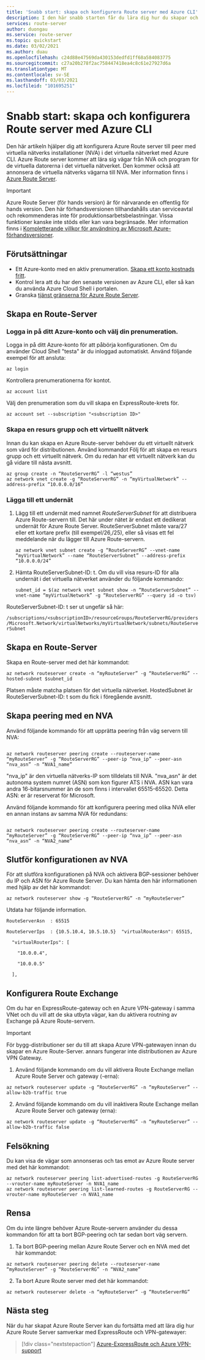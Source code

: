 ```yaml
---
title: 'Snabb start: skapa och konfigurera Route server med Azure CLI'
description: I den här snabb starten får du lära dig hur du skapar och konfigurerar en Route-server med Azure CLI.
services: route-server
author: duongau
ms.service: route-server
ms.topic: quickstart
ms.date: 03/02/2021
ms.author: duau
ms.openlocfilehash: c24d88e47569da430153dedfd1ff68a584083775
ms.sourcegitcommit: c27a20b278f2ac758447418ea4c8c61e27927d6a
ms.translationtype: MT
ms.contentlocale: sv-SE
ms.lasthandoff: 03/03/2021
ms.locfileid: "101695251"
---
```

# <a name="quickstart-create-and-configure-route-server-using-azure-cli"></a>Snabb start: skapa och konfigurera Route server med Azure CLI 

Den här artikeln hjälper dig att konfigurera Azure Route server till peer med virtuella nätverks installationer (NVA) i det virtuella nätverket med Azure CLI. Azure Route server kommer att lära sig vägar från NVA och program för de virtuella datorerna i det virtuella nätverket. Den kommer också att annonsera de virtuella nätverks vägarna till NVA. Mer information finns i [Azure Route Server](overview.md).

> [!IMPORTANT]
> Azure Route Server (för hands version) är för närvarande en offentlig för hands version.
> Den här förhandsversionen tillhandahålls utan serviceavtal och rekommenderas inte för produktionsarbetsbelastningar. Vissa funktioner kanske inte stöds eller kan vara begränsade.
> Mer information finns i [Kompletterande villkor för användning av Microsoft Azure-förhandsversioner](https://azure.microsoft.com/support/legal/preview-supplemental-terms/).

##  <a name="prerequisites"></a>Förutsättningar 

* Ett Azure-konto med en aktiv prenumeration. [Skapa ett konto kostnads fritt](https://azure.microsoft.com/free/?WT.mc_id=A261C142F). 
* Kontrol lera att du har den senaste versionen av Azure CLI, eller så kan du använda Azure Cloud Shell i portalen. 
* Granska [tjänst gränserna för Azure Route Server](route-server-faq.md#limitations). 

##  <a name="create-a-route-server"></a>Skapa en Route-Server 

###  <a name="sign-in-to-your-azure-account-and-select-your-subscription"></a>Logga in på ditt Azure-konto och välj din prenumeration. 

Logga in på ditt Azure-konto för att påbörja konfigurationen. Om du använder Cloud Shell "testa" är du inloggad automatiskt. Använd följande exempel för att ansluta:

```azurecli-interactive
az login
```

Kontrollera prenumerationerna för kontot.

```azurecli-interactive
az account list
```

Välj den prenumeration som du vill skapa en ExpressRoute-krets för.

```azurecli-interactive
az account set --subscription "<subscription ID>"
```

### <a name="create-a-resource-group-and-virtual-network"></a>Skapa en resurs grupp och ett virtuellt nätverk 

Innan du kan skapa en Azure Route-server behöver du ett virtuellt nätverk som värd för distributionen. Använd kommandot Följ för att skapa en resurs grupp och ett virtuellt nätverk. Om du redan har ett virtuellt nätverk kan du gå vidare till nästa avsnitt.

```azurecli-interactive
az group create -n “RouteServerRG” -l “westus” 
az network vnet create -g “RouteServerRG” -n “myVirtualNetwork” --address-prefix “10.0.0.0/16” 
``` 

### <a name="add-a-subnet"></a>Lägga till ett undernät 

1. Lägg till ett undernät med namnet *RouteServerSubnet* för att distribuera Azure Route-servern till. Det här under nätet är endast ett dedikerat undernät för Azure Route Server. RouteServerSubnet måste vara/27 eller ett kortare prefix (till exempel/26,/25), eller så visas ett fel meddelande när du lägger till Azure Route-servern.

    ```azurecli-interactive 
    az network vnet subnet create -g “RouteServerRG” --vnet-name “myVirtualNetwork” --name “RouteServerSubnet” --address-prefix “10.0.0.0/24”  
    ``` 

1. Hämta RouteServerSubnet-ID: t. Om du vill visa resurs-ID för alla undernät i det virtuella nätverket använder du följande kommando: 

    ```azurecli-interactive 
    subnet_id = $(az network vnet subnet show -n “RouteServerSubnet” --vnet-name “myVirtualNetwork” -g “RouteServerRG” --query id -o tsv) 
    ``` 

RouteServerSubnet-ID: t ser ut ungefär så här: 

`/subscriptions/<subscriptionID>/resourceGroups/RouteServerRG/providers/Microsoft.Network/virtualNetworks/myVirtualNetwork/subnets/RouteServerSubnet`

## <a name="create-the-route-server"></a>Skapa en Route-Server 

Skapa en Route-server med det här kommandot: 

```azurecli-interactive
az network routeserver create -n “myRouteServer” -g “RouteServerRG” --hosted-subnet $subnet_id  
``` 

Platsen måste matcha platsen för det virtuella nätverket. HostedSubnet är RouteServerSubnet-ID: t som du fick i föregående avsnitt. 

## <a name="create-peering-with-an-nva"></a>Skapa peering med en NVA 

Använd följande kommando för att upprätta peering från väg servern till NVA: 

```azurecli-interactive 

az network routeserver peering create --routeserver-name “myRouteServer” -g “RouteServerRG” --peer-ip “nva_ip” --peer-asn “nva_asn” -n “NVA1_name” 

``` 

"nva_ip" är den virtuella nätverks-IP som tilldelats till NVA. "nva_asn" är det autonoma system numret (ASN) som kon figurer ATS i NVA. ASN kan vara andra 16-bitarsnummer än de som finns i intervallet 65515-65520. Detta ASN: er är reserverat för Microsoft. 

Använd följande kommando för att konfigurera peering med olika NVA eller en annan instans av samma NVA för redundans:

```azurecli-interactive 

az network routeserver peering create --routeserver-name “myRouteServer” -g “RouteServerRG” --peer-ip “nva_ip” --peer-asn “nva_asn” -n “NVA2_name” 
``` 

## <a name="complete-the-configuration-on-the-nva"></a>Slutför konfigurationen av NVA 

För att slutföra konfigurationen på NVA och aktivera BGP-sessioner behöver du IP och ASN för Azure Route Server. Du kan hämta den här informationen med hjälp av det här kommandot: 

```azurecli-interactive 
az network routeserver show -g “RouteServerRG” -n “myRouteServer” 
``` 

Utdata har följande information. 

```azurecli-interactive 
RouteServerAsn  : 65515 

RouteServerIps  : {10.5.10.4, 10.5.10.5}  "virtualRouterAsn": 65515, 

  "virtualRouterIps": [ 

    "10.0.0.4", 

    "10.0.0.5" 

  ], 

``` 

## <a name="configure-route-exchange"></a>Konfigurera Route Exchange 

Om du har en ExpressRoute-gateway och en Azure VPN-gateway i samma VNet och du vill att de ska utbyta vägar, kan du aktivera routning av Exchange på Azure Route-servern.

> [!IMPORTANT]
> För bygg-distributioner ser du till att skapa Azure VPN-gatewayen innan du skapar en Azure Route-Server. annars fungerar inte distributionen av Azure VPN Gateway.
> 

1. Använd följande kommando om du vill aktivera Route Exchange mellan Azure Route Server och gateway (-erna):

```azurecli-interactive 
az network routeserver update -g “RouteServerRG” -n “myRouteServer” --allow-b2b-traffic true 

``` 

2. Använd följande kommando om du vill inaktivera Route Exchange mellan Azure Route Server och gateway (erna):

```azurecli-interactive
az network routeserver update -g “RouteServerRG” -n “myRouteServer” --allow-b2b-traffic false 
``` 

## <a name="troubleshooting"></a>Felsökning 

Du kan visa de vägar som annonseras och tas emot av Azure Route server med det här kommandot:

```azurecli-interactive 
az network routeserver peering list-advertised-routes -g RouteServerRG --vrouter-name myRouteServer -n NVA1_name 
az network routeserver peering list-learned-routes -g RouteServerRG --vrouter-name myRouteServer -n NVA1_name 
``` 

## <a name="clean-up"></a>Rensa 

Om du inte längre behöver Azure Route-servern använder du dessa kommandon för att ta bort BGP-peering och tar sedan bort väg servern. 

1. Ta bort BGP-peering mellan Azure Route Server och en NVA med det här kommandot:

```azurecli-interactive
az network routeserver peering delete --routeserver-name “myRouteServer” -g “RouteServerRG” -n “NVA2_name” 
``` 

2. Ta bort Azure Route server med det här kommandot: 

```azurecli-interactive 
az network routeserver delete -n “myRouteServer” -g “RouteServerRG” 
``` 

## <a name="next-steps"></a>Nästa steg

När du har skapat Azure Route Server kan du fortsätta med att lära dig hur Azure Route Server samverkar med ExpressRoute och VPN-gatewayer: 

> [!div class="nextstepaction"]
> [Azure-ExpressRoute och Azure VPN-support](expressroute-vpn-support.md)
 
